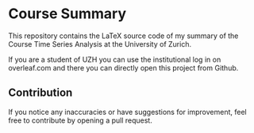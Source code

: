 # Course Summary

This repository contains the LaTeX source code of my summary of the Course Time Series Analysis at the University of Zurich.

If you are a student of UZH you can use the institutional log in on overleaf.com and there you can directly open this project from Github. 

## Contribution
If you notice any inaccuracies or have suggestions for improvement, feel free to contribute by opening a pull request. 
